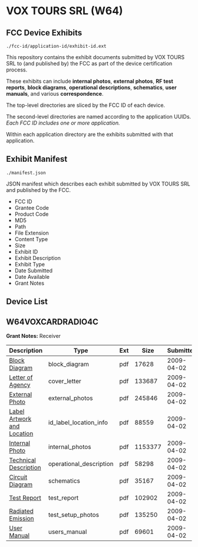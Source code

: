 # VOX TOURS SRL (W64)
## FCC Device Exhibits

```
./fcc-id/application-id/exhibit-id.ext
```

This repository contains the exhibit documents submitted by VOX TOURS SRL to (and published by) the FCC as part of the device certification process.

These exhibits can include **internal photos**, **external photos**, **RF test reports**, **block diagrams**, **operational descriptions**, **schematics**, **user manuals**, and various **correspondence**.

The top-level directories are sliced by the FCC ID of each device.

The second-level directories are named according to the application UUIDs. *Each FCC ID includes one or more application.*

Within each application directory are the exhibits submitted with that application. 

## Exhibit Manifest

```
./manifest.json
```

JSON manifest which describes each exhibit submitted by VOX TOURS SRL and published by the FCC.

- FCC ID
- Grantee Code
- Product Code
- MD5
- Path
- File Extension
- Content Type
- Size
- Exhibit ID
- Exhibit Description
- Exhibit Type
- Date Submitted
- Date Available
- Grant Notes

## Device List
## W64VOXCARDRADIO4C
**Grant Notes:** Receiver

| Description | Type | Ext | Size | Submitted | Available |
| ----------- | ---- | --- | ---- | --------- | --------- |
| [Block Diagram](W64VOXCARDRADIO4C/05381b4dd5debee3942b7d2c0f1237a9/1089608.pdf) | block_diagram | pdf | 17628 | 2009-04-02 | 2009-04-02 |
| [Letter of Agency](W64VOXCARDRADIO4C/05381b4dd5debee3942b7d2c0f1237a9/1089612.pdf) | cover_letter | pdf | 133687 | 2009-04-02 | 2009-04-02 |
| [External Photo](W64VOXCARDRADIO4C/05381b4dd5debee3942b7d2c0f1237a9/1089606.pdf) | external_photos | pdf | 245846 | 2009-04-02 | 2009-04-02 |
| [Label Artwork and Location](W64VOXCARDRADIO4C/05381b4dd5debee3942b7d2c0f1237a9/1089610.pdf) | id_label_location_info | pdf | 88559 | 2009-04-02 | 2009-04-02 |
| [Internal Photo](W64VOXCARDRADIO4C/05381b4dd5debee3942b7d2c0f1237a9/1089607.pdf) | internal_photos | pdf | 1153377 | 2009-04-02 | 2009-04-02 |
| [Technical Description](W64VOXCARDRADIO4C/05381b4dd5debee3942b7d2c0f1237a9/1089604.pdf) | operational_description | pdf | 58298 | 2009-04-02 | 2009-04-02 |
| [Circuit Diagram](W64VOXCARDRADIO4C/05381b4dd5debee3942b7d2c0f1237a9/1089609.pdf) | schematics | pdf | 35167 | 2009-04-02 | 2009-04-02 |
| [Test Report](W64VOXCARDRADIO4C/05381b4dd5debee3942b7d2c0f1237a9/1089603.pdf) | test_report | pdf | 102902 | 2009-04-02 | 2009-04-02 |
| [Radiated Emission](W64VOXCARDRADIO4C/05381b4dd5debee3942b7d2c0f1237a9/1089605.pdf) | test_setup_photos | pdf | 135250 | 2009-04-02 | 2009-04-02 |
| [User Manual](W64VOXCARDRADIO4C/05381b4dd5debee3942b7d2c0f1237a9/1089611.pdf) | users_manual | pdf | 69601 | 2009-04-02 | 2009-04-02 |
